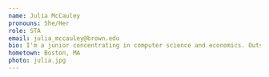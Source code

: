 ```yaml
---
name: Julia McCauley
pronouns: She/Her
role: STA 
email: julia_mccauley@brown.edu
bio: I'm a junior concentrating in computer science and economics. Outside of class I like watching horror movies, practicing card tricks, and reading current affairs magazine. 
hometown: Boston, MA
photo: julia.jpg
---
```

